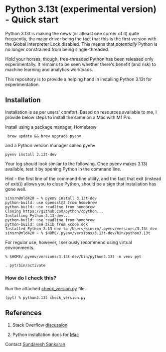 # Python 3.13t (experimental version) - Quick start

Python 3.13t is making the news (or atleast one corner of it) quite frequently, the major driver being the fact that this is the first version with the Global Interpreter Lock disabled.  This means that *potentially* Python is no longer constrained from being single-threaded.

Hold your horses, though, free-threaded Python has been released only experimentally.  It remains to be seen whether there's benefit (and risk) to  machine learning and analytics workloads.

This repository is to provide a helping hand in installing Python 3.13t for experimentation.


## Installation

Installation is as per users' comfort.  Based on resources available to me, I provide below steps to install the same on a Mac with M1 Pro.

Install using a package manager, Homebrew


```
 brew update && brew upgrade pyenv
 ```

and a Python version manager called pyenv

 ```
pyenv install 3.13t-dev
 ```

Your log should look similar to the following.  Once pyenv makes 3.13t available, test it by opening Python in the command line.

Hint - the first line of the command-line utility, and the fact that exit (instead of exit()) allows you to close Python, should be a sign that installation has gone well.


```
sinsrn@mld420 ~ % pyenv install 3.13t-dev           
python-build: use openssl@3 from homebrew
python-build: use readline from homebrew
Cloning https://github.com/python/cpython...
Installing Python-3.13-dev...
python-build: use readline from homebrew
python-build: use zlib from xcode sdk
Installed Python-3.13-dev to /Users/sinsrn/.pyenv/versions/3.13t-dev
sinsrn@mld420 ~ % $HOME/.pyenv/versions/3.13t-dev/bin/python3.13t
```

For regular use, however, I seriously recommend using virtual environments.


```
% $HOME/.pyenv/versions/3.13t-dev/bin/python3.13t -m venv pyt

. pyt/bin/activate

```

### How do I check this?

Run the attached [check_version.py](./check_version.py) file.

```
(pyt) % python3.13t check_version.py
```

 ## References

 1. Stack Overflow [discussion](https://stackoverflow.com/questions/79122522/how-to-disable-the-gil-in-python3-13)

 2. Python installation docs for [Mac](https://docs.python.org/3/using/mac.html)


 Contact
[Sundaresh Sankaran](sundaresh.sankaran@sas.com)

